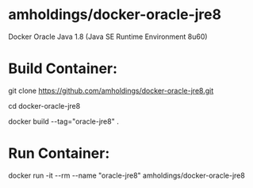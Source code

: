 # amholdings/docker-oracle-jre8
Docker Oracle Java 1.8 (Java SE Runtime Environment 8u60)


# Build Container:  

git clone https://github.com/amholdings/docker-oracle-jre8.git

cd docker-oracle-jre8

docker build --tag="oracle-jre8" .

# Run Container: 
docker run -it --rm  --name "oracle-jre8" amholdings/docker-oracle-jre8
